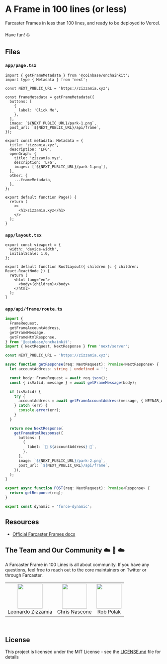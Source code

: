 # A Frame in 100 lines (or less)

Farcaster Frames in less than 100 lines, and ready to be deployed to Vercel.

Have fun! ⛵️

## Files

### `app/page.tsx`

```tsx
import { getFrameMetadata } from '@coinbase/onchainkit';
import type { Metadata } from 'next';

const NEXT_PUBLIC_URL = 'https://zizzamia.xyz';

const frameMetadata = getFrameMetadata({
  buttons: [
    {
      label: 'Click Me',
    },
  ],
  image: `${NEXT_PUBLIC_URL}/park-1.png`,
  post_url: `${NEXT_PUBLIC_URL}/api/frame`,
});

export const metadata: Metadata = {
  title: 'zizzamia.xyz',
  description: 'LFG',
  openGraph: {
    title: 'zizzamia.xyz',
    description: 'LFG',
    images: [`${NEXT_PUBLIC_URL}/park-1.png`],
  },
  other: {
    ...frameMetadata,
  },
};

export default function Page() {
  return (
    <>
      <h1>zizzamia.xyz</h1>
    </>
  );
}
```

### `app/layout.tsx`

```tsx
export const viewport = {
  width: 'device-width',
  initialScale: 1.0,
};

export default function RootLayout({ children }: { children: React.ReactNode }) {
  return (
    <html lang="en">
      <body>{children}</body>
    </html>
  );
}
```

### `app/api/frame/route.ts`

```ts
import {
  FrameRequest,
  getFrameAccountAddress,
  getFrameMessage,
  getFrameHtmlResponse,
} from '@coinbase/onchainkit';
import { NextRequest, NextResponse } from 'next/server';

const NEXT_PUBLIC_URL = 'https://zizzamia.xyz';

async function getResponse(req: NextRequest): Promise<NextResponse> {
  let accountAddress: string | undefined = '';

  const body: FrameRequest = await req.json();
  const { isValid, message } = await getFrameMessage(body);

  if (isValid) {
    try {
      accountAddress = await getFrameAccountAddress(message, { NEYNAR_API_KEY: 'NEYNAR_API_DOCS' });
    } catch (err) {
      console.error(err);
    }
  }

  return new NextResponse(
    getFrameHtmlResponse({
      buttons: [
        {
          label: `🌊 ${accountAddress} 🌊`,
        },
      ],
      image: `${NEXT_PUBLIC_URL}/park-2.png`,
      post_url: `${NEXT_PUBLIC_URL}/api/frame`,
    }),
  );
}

export async function POST(req: NextRequest): Promise<Response> {
  return getResponse(req);
}

export const dynamic = 'force-dynamic';
```

## Resources

- [Official Farcaster Frames docs](https://warpcast.notion.site/Farcaster-Frames-4bd47fe97dc74a42a48d3a234636d8c5)

## The Team and Our Community ☁️ 🌁 ☁️

A Farcaster Frame in 100 Lines is all about community. If you have any questions, feel free to reach out to the core maintainers on Twitter or through Farcaster.

<table>
  <tbody>
    <tr>
      <td align="center" valign="top">
        <a href="https://twitter.com/Zizzamia">
          <img width="80" height="80" src="https://github.com/zizzamia.png?s=100">
        </a>
        <br />
        <a href="https://twitter.com/Zizzamia">Leonardo Zizzamia</a>
      </td>
      <td align="center" valign="top">
        <a href="https://warpcast.com/cnasc">
          <img width="80" height="80" src="https://github.com/cnasc.png?s=100">
        </a>
        <br />
        <a href="https://warpcast.com/cnasc">Chris Nascone</a>
      </td>
      <td align="center" valign="top">
        <a href="https://twitter.com/0xr0b_eth">
          <img width="80" height="80" src="https://github.com/robpolak.png?s=100">
        </a>
        <br />
        <a href="https://twitter.com/0xr0b_eth">Rob Polak</a>
      </td>
    </tr>
  </tbody>
</table>

<br />

## License

This project is licensed under the MIT License - see the [LICENSE.md](LICENSE.md) file for details
